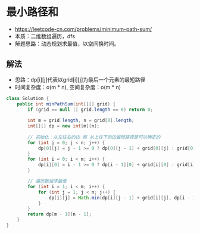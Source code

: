 # 最小路径和
- https://leetcode-cn.com/problems/minimum-path-sum/
- 本质：二维数组遍历，dfs
- 解题思路：动态规划求最值，以空间换时间。

## 解法
- 思路：dp[i][j]代表以grid[i][j]为最后一个元素的最短路径
- 时间复杂度：o(m * n), 空间复杂度：o(m * n)

```java
class Solution {
    public int minPathSum(int[][] grid) {
        if (grid == null || grid.length == 0) return 0;
        
        int m = grid.length, n = grid[0].length;
        int[][] dp = new int[m][n];
        
        // 初始化：从左往右的边 和 从上往下的边最短路径是可以确定的
        for (int j = 0; j < n; j++) {
            dp[0][j] = j - 1 >= 0 ? dp[0][j - 1] + grid[0][j] : grid[0][j];
        }
        for (int i = 0; i < m; i++) {
            dp[i][0] = i - 1 >= 0 ? dp[i - 1][0] + grid[i][0] : grid[i][0];
        }

        // 遍历数组求最值
        for (int i = 1; i < m; i++) {
            for (int j = 1; j < n; j++) {
                dp[i][j] = Math.min(dp[i][j - 1] + grid[i][j], dp[i - 1][j] + grid[i][j]);
            }
        }
        return dp[m - 1][n - 1];
    }
}
```

